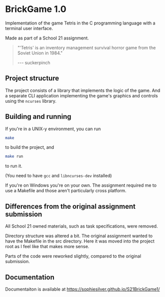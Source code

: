# BrickGame 1.0

Implementation of the game Tetris in the C programming language with a terminal user interface.

Made as part of a School 21 assignment.

> "'Tetris' is an inventory management survival horror game from the Soviet Union in 1984."
>
> --- suckerpinch

## Project structure

The project consists of a library that implements the logic of the game.
And a separate CLI application implementing the game's graphics and controls using the `ncurses` library.

## Building and running

If you're in a UNIX-y environment, you can run

```sh
make
```

to build the project, and

```sh
make run
```

to run it.

(You need to have `gcc` and `libncurses-dev` installed)

If you're on Windows you're on your own. The assignment required me to use a
Makefile and those aren't particularly cross platform.

## Differences from the original assignment submission

All School 21 owned materials, such as task specifications, were removed.

Directory structure was altered a bit. The original assignment wanted to have the Makefile
in the src directory. Here it was moved into the project root as I feel like that makes more sense.

Parts of the code were reworked slightly, compared to the original submission.

## Documentation
Documentaiton is available at https://sophiesilver.github.io/S21BrickGame1/
